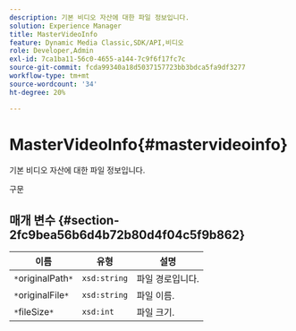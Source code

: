 ```yaml
---
description: 기본 비디오 자산에 대한 파일 정보입니다.
solution: Experience Manager
title: MasterVideoInfo
feature: Dynamic Media Classic,SDK/API,비디오
role: Developer,Admin
exl-id: 7ca1ba11-56c0-4655-a144-7c9f6f17fc7c
source-git-commit: fcda99340a18d5037157723bb3bdca5fa9df3277
workflow-type: tm+mt
source-wordcount: '34'
ht-degree: 20%

---
```


# MasterVideoInfo{#mastervideoinfo}

기본 비디오 자산에 대한 파일 정보입니다.

구문

## 매개 변수 {#section-2fc9bea56b6d4b72b80d4f04c5f9b862}

| 이름 | 유형 | 설명 |
|---|---|---|
| `*`originalPath`*` | `xsd:string` | 파일 경로입니다. |
| `*`originalFile`*` | `xsd:string` | 파일 이름. |
| `*`fileSize`*` | `xsd:int` | 파일 크기. |
